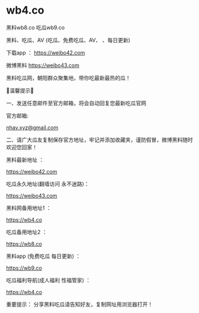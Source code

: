 # wb4.co
黑料wb8.co  吃瓜wb9.co 

黑料、吃瓜、AV (吃瓜、免费吃瓜、AV、  、每日更新)

下载app ： https://weibo42.com

微博黑料 https://weibo43.com

黑料吃瓜网，朝阳群众聚集地，带你吃最新最热的瓜！

🌟温馨提示🌟

一、发送任意邮件至官方邮箱，将会自动回复您最新吃瓜官网

官方邮箱:

nhav.xyz@gmail.com

二、请广大瓜友复制保存官方地址，牢记并添加收藏夹，谨防假冒，微博黑料随时欢迎您回家！

黑料最新地址 ：

https://weibo42.com

吃瓜永久地址(翻墙访问 永不迷路)：

https://weibo43.com

黑料网备用地址1 ：

https://wb4.co

吃瓜备用地址2 ：

https://wb8.co

黑料app (免费吃瓜 每日更新) ：

https://wb9.co

吃瓜福利导航(成人福利 性福管家) ：

https://wb4.co

重要提示： 分享黑料吃瓜请告知好友，复制网址用浏览器打开！
